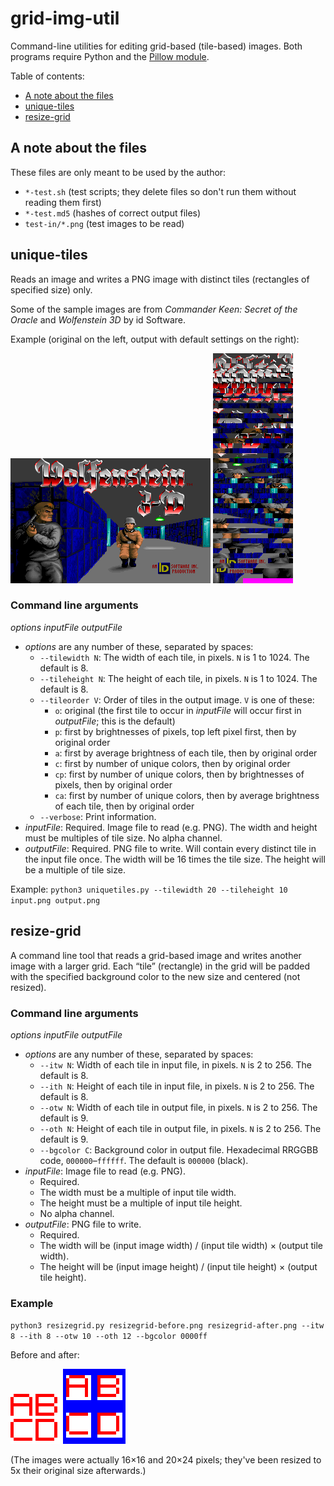 # grid-img-util
Command-line utilities for editing grid-based (tile-based) images. Both programs require Python and the [Pillow module](https://python-pillow.org).

Table of contents:
* [A note about the files](#a-note-about-the-files)
* [unique-tiles](#unique-tiles)
* [resize-grid](#resize-grid)

## A note about the files
These files are only meant to be used by the author:
* `*-test.sh` (test scripts; they delete files so don't run them without reading them first)
* `*-test.md5` (hashes of correct output files)
* `test-in/*.png` (test images to be read)

## unique-tiles
Reads an image and writes a PNG image with distinct tiles (rectangles of specified size) only.

Some of the sample images are from *Commander Keen: Secret of the Oracle* and *Wolfenstein 3D* by id Software.

Example (original on the left, output with default settings on the right):

![Wolfenstein 3D title screen](test-in/wolf3d.png)
![unique tiles in Wolfenstein 3D title screen](uniquetiles-wolf3d.png)

### Command line arguments
*options* *inputFile* *outputFile*
* *options* are any number of these, separated by spaces:
  * `--tilewidth N`: The width of each tile, in pixels. `N` is 1 to 1024. The default is 8.
  * `--tileheight N`: The height of each tile, in pixels. `N` is 1 to 1024. The default is 8.
  * `--tileorder V`: Order of tiles in the output image. `V` is one of these:
    * `o`: original (the first tile to occur in *inputFile* will occur first in *outputFile*; this is the default)
    * `p`: first by brightnesses of pixels, top left pixel first, then by original order
    * `a`: first by average brightness of each tile, then by original order
    * `c`: first by number of unique colors, then by original order
    * `cp`: first by number of unique colors, then by brightnesses of pixels, then by original order
    * `ca`: first by number of unique colors, then by average brightness of each tile, then by original order
  * `--verbose`: Print information.
* *inputFile*: Required. Image file to read (e.g. PNG). The width and height must be multiples of tile size. No alpha channel.
* *outputFile*: Required. PNG file to write. Will contain every distinct tile in the input file once. The width will be 16 times the tile size. The height will be a multiple of tile size.

Example: `python3 uniquetiles.py --tilewidth 20 --tileheight 10 input.png output.png`

## resize-grid
A command line tool that reads a grid-based image and writes another image with a larger grid. Each &ldquo;tile&rdquo; (rectangle) in the grid will be padded with the specified background color to the new size and centered (not resized).

### Command line arguments
*options* *inputFile* *outputFile*
* *options* are any number of these, separated by spaces:
  * `--itw N`: Width of each tile in input file, in pixels. `N` is 2 to 256. The default is 8.
  * `--ith N`: Height of each tile in input file, in pixels. `N` is 2 to 256. The default is 8.
  * `--otw N`: Width of each tile in output file, in pixels. `N` is 2 to 256. The default is 9.
  * `--oth N`: Height of each tile in output file, in pixels. `N` is 2 to 256. The default is 9.
  * `--bgcolor C`: Background color in output file. Hexadecimal RRGGBB code, `000000`&ndash;`ffffff`. The default is `000000` (black).
* *inputFile*: Image file to read (e.g. PNG).
  * Required.
  * The width must be a multiple of input tile width.
  * The height must be a multiple of input tile height.
  * No alpha channel.
* *outputFile*: PNG file to write.
  * Required.
  * The width will be (input image width) / (input tile width) &times; (output tile width).
  * The height will be (input image height) / (input tile height) &times; (output tile height).

### Example
`python3 resizegrid.py resizegrid-before.png resizegrid-after.png --itw 8 --ith 8 --otw 10 --oth 12 --bgcolor 0000ff`

Before and after:

![before](resizegrid-before.png)
![after](resizegrid-after.png)

(The images were actually 16&times;16 and 20&times;24 pixels; they've been resized to 5x their original size afterwards.)
